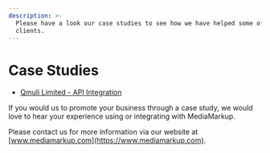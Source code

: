 ```yaml
---
description: >-
  Please have a look our case studies to see how we have helped some of our
  clients.
---
```


# Case Studies

* [Qmuli Limited - API Integration](https://www.mediamarkup.com/downloads/MediaMarkup_Qmuli_CaseStudy.pdf)

If you would us to promote your business through a case study, we would love to hear your experience using or integrating with MediaMarkup.  
  
Please contact us for more information via our website at [www.mediamarkup.com](https://www.mediamarkup.com).

